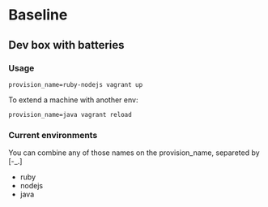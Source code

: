 # Baseline
## Dev box with batteries

### Usage

    provision_name=ruby-nodejs vagrant up

To extend a machine with another env:

    provision_name=java vagrant reload

### Current environments
You can combine any of those names on the provision\_name, separeted by [-\_.]

* ruby
* nodejs
* java
